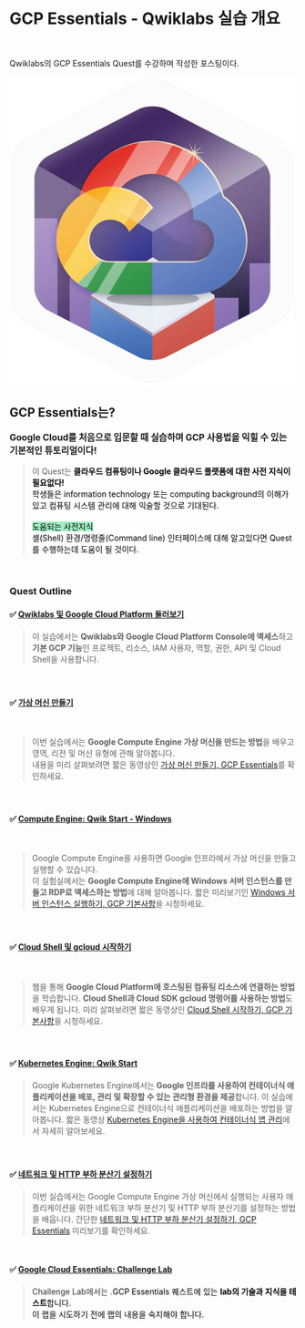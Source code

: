 # GCP Essentials - Qwiklabs 실습 개요

<p>&nbsp;</p>
<p>Qwiklabs의 GCP Essentials Quest를 수강하며 작성한 포스팅이다.</p>

![img](../.vuepress/public/images/img-gcp/GCP-Essentials.png)

<h2 data-ke-size="size26">GCP Essentials는?</h2>
<p style="font-size: 1.12em;" data-ke-size="size16"><b>Google Cloud를 처음으로 입문할 때 실습하며 GCP 사용법을 익힐 수 있는 기본적인 튜토리얼이다!</b></p>
<blockquote data-ke-style="style3">이 Quest는 <span style="color: #000000;"><b>클라우드 컴퓨팅이나 Google 클라우드 플랫폼에 대한 사전 지식이 필요없다!</b><br />학생들은 information technology 또는 computing background의 이해가 있고 컴퓨팅 시스템 관리에 대해 익술할 것으로 기대된다. <br /><br /><span style="background-color: #9feec3;">도움되는 사전지식</span><br />셸(Shell) 환경/명령줄(Command line) 인터페이스에 대해 알고있다면 Quest를 수행하는데 도움이 될 것이다.</span></blockquote>
<p>&nbsp;</p>
<h3 data-ke-size="size23"><b>Quest Outline</b></h3>
<h4 data-ke-size="size20"><b><span>✅&nbsp;</span><a href="https://google.qwiklabs.com/focuses/2794?parent=catalog&amp;qlcampaign=1c-ccace-12">Qwiklabs 및 Google Cloud Platform 둘러보기</a></b></h4>
<blockquote data-ke-style="style2">이 실습에서는 <b>Qwiklabs와 Google Cloud Platform Console에 액세스</b>하고 <br /><b>기본 GCP 기능</b>인 프로젝트, 리소스, IAM 사용자, 역할, 권한, API 및 Cloud Shell을 사용합니다.</blockquote>
<h4 data-ke-size="size20">&nbsp;</h4>
<h4 data-ke-size="size20"><b><span>✅&nbsp;</span><a href="https://google.qwiklabs.com/focuses/3563?parent=catalog&amp;qlcampaign=1c-ccace-12">가상 머신 만들기</a></b></h4>
<p>&nbsp;</p>
<blockquote data-ke-style="style2"><span><span>이번 실습에서는 <b>Google Compute Engine 가상 머신을 만드는 방법</b>을 배우고 영역, 리전 및 머신 유형에 관해 알아봅니다. <br />내용을 미리 살펴보려면 짧은 동영상인<span>&nbsp;</span></span><a href="https://youtu.be/ew-r46FmzSM">가상 머신 만들기, GCP Essentials</a><span>를 확인하세요.</span></span><span><span></span></span></blockquote>
<h4 data-ke-size="size20">&nbsp;</h4>
<h4 data-ke-size="size20"><b><span><span><span>✅&nbsp;</span></span></span><a href="https://google.qwiklabs.com/focuses/560?parent=catalog&amp;qlcampaign=1c-ccace-12">Compute Engine: Qwik Start - Windows</a></b></h4>
<p>&nbsp;</p>
<blockquote data-ke-style="style2"><span><span><span><span>Google Compute Engine을 사용하면 Google 인프라에서 가상 머신을 만들고 실행할 수 있습니다. <br />이 실험실에서는 <b>Google Compute Engine에 Windows 서버 인스턴스를 만들고 RDP로 액세스하는 방법</b>에 대해 알아봅니다. 짧은 미리보기인<span>&nbsp;</span></span><a href="https://youtu.be/EFPaP20APuw">Windows 서버 인스턴스 실행하기, GCP 기본사항</a><span>을 시청하세요.</span></span></span></span><span><span><span></span></span></span></blockquote>
<h4 data-ke-size="size20">&nbsp;</h4>
<h4 data-ke-size="size20"><b><span><span><span><span>✅&nbsp;</span></span></span></span><a href="https://google.qwiklabs.com/focuses/563?parent=catalog&amp;qlcampaign=1c-ccace-12">Cloud Shell 및 gcloud 시작하기</a></b></h4>
<p>&nbsp;</p>
<blockquote data-ke-style="style2"><span><span><span><span><span>웹을 통해 <b>Google Cloud Platform에 호스팅된 컴퓨팅 리소스에 연결하는 방법</b>을 학습합니다. <b>Cloud Shell과 Cloud SDK gcloud 명령어를 사용하는 방법</b>도 배우게 됩니다. 미리 살펴보려면 짧은 동영상인<span>&nbsp;</span></span><a href="https://youtu.be/ZD1zvEyfpLI">Cloud Shell 시작하기, GCP 기본사항</a><span>을 시청하세요.</span></span></span></span></span><span><span><span><span><span></span></span></span></span></span></blockquote>
<h4 data-ke-size="size20">&nbsp;</h4>
<h4 data-ke-size="size20"><span><span><span><span><span>✅ <a href="https://google.qwiklabs.com/focuses/878?parent=catalog&amp;qlcampaign=1c-ccace-12"><b>Kubernetes Engine: Qwik Start</b></a></span></span></span></span></span></h4>
<blockquote data-ke-style="style2"><span><span><span><span><span><span>Google Kubernetes Engine에서는<b> Google 인프라를 사용하여 컨테이너식 애플리케이션을 배포, 관리 및 확장할 수 있는 관리형 환경을 제공</b>합니다. 이 실습에서는 Kubernetes Engine으로 컨테이너식 애플리케이션을 배포하는 방법을 알아봅니다. 짧은 동영상<span>&nbsp;</span></span><a href="https://youtu.be/u9nsngvmMK4">Kubernetes Engine을 사용하여 컨테이너식 앱 관리</a><span>에서 자세히 알아보세요.</span></span></span></span></span></span><span><span><span><span><span><span></span></span></span></span></span></span></blockquote>
<h4 data-ke-size="size20">&nbsp;</h4>
<h4 data-ke-size="size20"><b><span><span><span><span><span><span>✅ <a href="https://google.qwiklabs.com/focuses/558?parent=catalog&amp;qlcampaign=1c-ccace-12">네트워크 및 HTTP 부하 분산기 설정하기</a></span></span></span></span></span></span></b></h4>
<blockquote data-ke-style="style2"><span><span><span><span><span><span><span>이번 실습에서는 Google Compute Engine 가상 머신에서 실행되는 사용자 애플리케이션을 위한 네트워크 부하 분산기 및 HTTP 부하 분산기를 설정하는 방법을 배웁니다. 간단한<span>&nbsp;</span></span><a href="https://youtu.be/1ZW59HrRUzw">네트워크 및 HTTP 부하 분산기 설정하기, GCP Essentials</a><span><span>&nbsp;</span>미리보기를 확인하세요.</span></span></span></span></span></span></span></blockquote>
<p>&nbsp;</p>
<h4 data-ke-size="size20"><b><span><span><span><span><span><span><span style="color: #333333;">✅<span> <a href="https://google.qwiklabs.com/focuses/10258?parent=catalog&amp;qlcampaign=1c-ccace-12">Google Cloud Essentials: Challenge Lab</a></span></span></span></span></span></span></span></span></b><span><span><span><span><span><span><span style="color: #333333;"><span></span></span></span></span></span></span></span></span></h4>
<blockquote data-ke-style="style2"><span><span><span><span><span><span><span style="color: #333333;"><span><span>Challenge Lab에서는 .<span style="color: #000000;">GCP Essentials 퀘스트에 있는 <b>lab의 기술과 지식을 테스트</b>합니다. <br />이 랩을 시도하기 전에 랩의 내용을 숙지해야 합니다.<br /></span></span></span></span></span></span></span></span></span></span></blockquote>
<p>&nbsp;</p>
